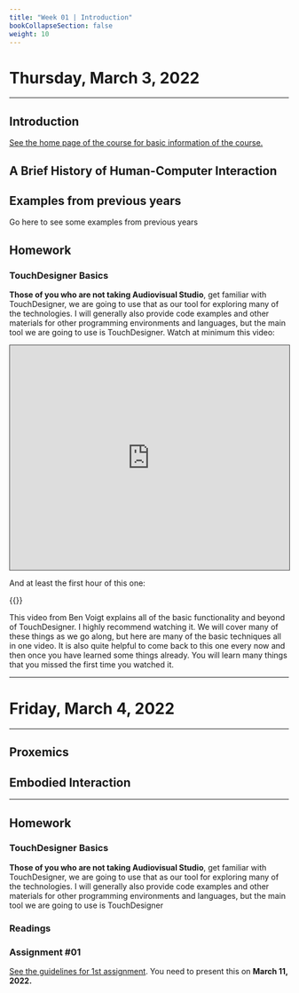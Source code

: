 ```yaml
---
title: "Week 01 | Introduction"
bookCollapseSection: false
weight: 10
---
```


# Thursday, March 3, 2022

---

## Introduction

[See the home page of the course for basic information of the course.](../)

## A Brief History of Human-Computer Interaction

## Examples from previous years

Go here to see some examples from previous years

## Homework

### TouchDesigner Basics

**Those of you who are not taking Audiovisual Studio**, get familiar with TouchDesigner, we are going to use that as our tool for exploring many of the technologies. I will generally also provide code examples and other materials for other programming environments and languages, but the main tool we are going to use is TouchDesigner. Watch at minimum this video:

<iframe src="https://aalto.cloud.panopto.eu/Panopto/Pages/Embed.aspx?id=51dc3ede-cf7d-47e9-ad5e-acdf0126d2e3&amp;autoplay=false&amp;offerviewer=true&amp;showtitle=true&amp;showbrand=false&amp;start=0&amp;interactivity=all" style="border: 1px solid #464646;" allowfullscreen="" allow="autoplay" width="100%" height="405"></iframe>

And at least the first hour of this one:

{{<youtube wmM1lCWtn6o>}}

This video from Ben Voigt explains all of the basic functionality and beyond of TouchDesigner. I highly recommend watching it. We will cover many of these things as we go along, but here are many of the basic techniques all in one video. It is also quite helpful to come back to this one every now and then once you have learned some things already. You will learn many things that you missed the first time you watched it.

---

# Friday, March 4, 2022

---

## Proxemics

## Embodied Interaction


---

## Homework

### TouchDesigner Basics

**Those of you who are not taking Audiovisual Studio**, get familiar with TouchDesigner, we are going to use that as our tool for exploring many of the technologies. I will generally also provide code examples and other materials for other programming environments and languages, but the main tool we are going to use is TouchDesigner

### Readings

### Assignment #01

[See the guidelines for 1st assignment](../1st-assignment/). You need to present this on **March 11, 2022.**

